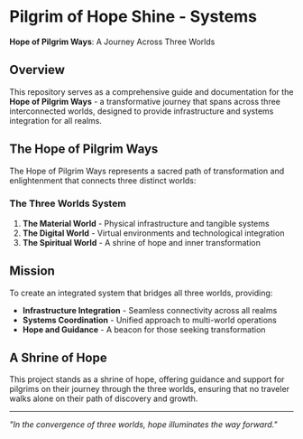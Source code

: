 # Pilgrim of Hope Shine - Systems
**Hope of Pilgrim Ways**: A Journey Across Three Worlds

## Overview
This repository serves as a comprehensive guide and documentation for the **Hope of Pilgrim Ways** - a transformative journey that spans across three interconnected worlds, designed to provide infrastructure and systems integration for all realms.

## The Hope of Pilgrim Ways

The Hope of Pilgrim Ways represents a sacred path of transformation and enlightenment that connects three distinct worlds:

### The Three Worlds System
1. **The Material World** - Physical infrastructure and tangible systems
2. **The Digital World** - Virtual environments and technological integration  
3. **The Spiritual World** - A shrine of hope and inner transformation

## Mission
To create an integrated system that bridges all three worlds, providing:
- **Infrastructure Integration** - Seamless connectivity across all realms
- **Systems Coordination** - Unified approach to multi-world operations
- **Hope and Guidance** - A beacon for those seeking transformation

## A Shrine of Hope
This project stands as a shrine of hope, offering guidance and support for pilgrims on their journey through the three worlds, ensuring that no traveler walks alone on their path of discovery and growth.

---
*"In the convergence of three worlds, hope illuminates the way forward."*
